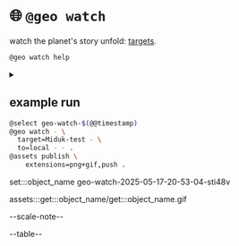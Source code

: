 # 🌐 `@geo watch`

watch the planet's story unfold: [targets](./targets.geojson).


```bash
@geo watch help
```
<details>
<summary></summary>

help::: bluer_geo watch

</details>

## example run

```bash
@select geo-watch-$(@@timestamp)
@geo watch - \
  target=Miduk-test - \
  to=local - - .
@assets publish \
	extensions=png+gif,push .
```

set:::object_name geo-watch-2025-05-17-20-53-04-sti48v

assets:::get:::object_name/get:::object_name.gif

--scale-note--

--table--
